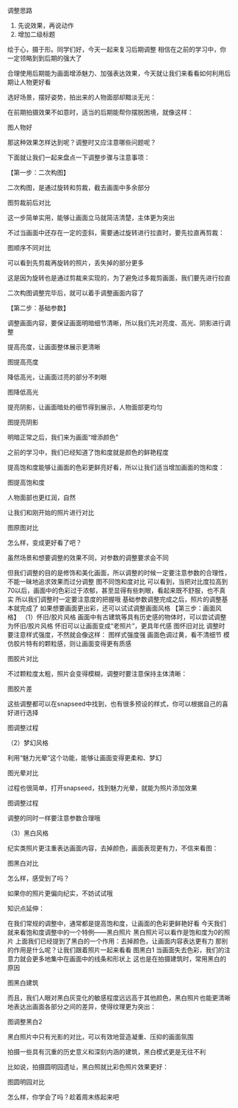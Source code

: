 调整思路
1.	先说效果，再说动作
2.	增加二级标题

绘于心，摄于形。同学们好，今天一起来复习后期调整
相信在之前的学习中，你一定领略到到后期的强大了

合理使用后期能为画面增添魅力、加强表达效果，今天就让我们来看看如何利用后期让人物更好看

选好场景，摆好姿势，拍出来的人物面部却黯淡无光：

在前期拍摄效果不如意时，适当的后期能帮你摆脱困境，就像这样：

图人物好

那这种效果怎样达到呢？调整时又应注意哪些问题呢？

下面就让我们一起来盘点一下调整步骤与注意事项：

【第一步：二次构图】

二次构图，是通过旋转和剪裁，截去画面中多余部分

图剪裁前后对比

这一步简单实用，能够让画面立马就简洁清楚，主体更为突出

不过当画面中还存在一定的歪斜，需要通过旋转进行拉直时，要先拉直再剪裁：

图顺序不同对比

可以看到先剪裁再旋转的照片，丢失掉的部分更多

这是因为旋转也是通过剪裁来实现的，为了避免过多裁剪画面，我们要先进行拉直

二次构图调整完毕后，就可以着手调整画面内容了

【第二步：基础参数】

调整画面内容，要保证画面明暗细节清晰，所以我们先对亮度、高光、阴影进行调整

提高亮度，让画面整体展示更清晰

图提高亮度

降低高光，让画面过亮的部分不刺眼

图降低高光

提亮阴影，让画面暗处的细节得到展示，人物面部更均匀

图提亮阴影

明暗正常之后，我们来为画面“增添颜色”

之前的学习中，我们已经知道了饱和度就是颜色的鲜艳程度

提高饱和度能够让画面的色彩更鲜亮好看，所以让我们适当增加画面的饱和度：

图提高饱和度

人物面部也更红润，自然

让我们和刚开始的照片进行对比

图原图对比

怎么样，变成更好看了吧？

虽然场景和想要调整的效果不同，对参数的调整要求会不同

但我们调整的目的是修饰和美化画面，所以调整的时候一定要注意参数的合理性，不能一昧地追求效果而过分调整
图不同饱和度对比
可以看到，当把对比度拉高到70以后，画面中的色彩过于浓郁，甚至显得有些刺眼，看起来既不舒服，也不真实
所以我们调整时一定要注意度的把握哦
基础参数调整完成之后，照片的调整基本就完成了
如果想要画面更出彩，还可以试试调整画面风格
【第三步：画面风格】
（1）怀旧/胶片风格
画面中有古建筑等具有历史感的物体时，可以尝试调整为怀旧/胶片风格
怀旧可以让画面变成“老照片”，更具年代感
图怀旧对比
调整时要注意样式强度，不然就会像这样：
图样式强度强
画面色调过黄，看不清细节
模仿胶片特有的颗粒感，则让画面变得更有质感

图胶片对比

不过颗粒度太粗，照片会变得模糊，调整时要注意保持主体清晰：

图胶片差

这些调整都可以在snapseed中找到，也有很多预设的样式，你可以根据自己的喜好进行选择

图调整过程

（2）梦幻风格

利用“魅力光晕”这个功能，能够让画面变得更柔和、梦幻

图光晕对比

过程也很简单，打开snapseed，找到魅力光晕，就能为照片添加效果

图调整过程

调整的同时一样要注意参数合理哦

（3）黑白风格

纪实类照片更注重表达画面内容，去掉颜色，画面表现更有力，不信来看图：

图黑白对比

怎么样，感受到了吗？

如果你的照片更偏向纪实，不妨试试哦

知识点延伸：

在我们常规的调整中，通常都是提高饱和度，让画面的色彩更鲜艳好看
今天我们就来看饱和度调整中的一个特例——黑白照片
黑白照片可以看作是饱和度为0的照片
上面我们已经提到了黑白的一个作用：去掉颜色，让画面内容表达更有力
那别的作用是什么呢？让我们跟着照片一起来看看
图黑白1
当画面失去色彩，我们的注意力就会更多地集中在画面中的线条和形状上
这也是在拍摄建筑时，常用黑白的原因

图黑白建筑

而且，我们人眼对黑白灰变化的敏感程度远远高于其他颜色，黑白照片也能更清晰地表达出画面各部分之间的差异，使得纹理更为突出：

图调整黑白2

黑白照片中只有光影的对比，可以有效地营造凝重、压抑的画面氛围

拍摄一些具有沉重的历史意义和深刻内涵的建筑，黑白模式更是无往不利

比如说，拍摄圆明园遗址，黑白照就比彩色照片效果更好：

图圆明园对比

怎么样，你学会了吗？趁着周末练起来吧















